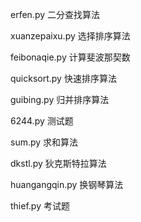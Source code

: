 erfen.py 二分查找算法

xuanzepaixu.py 选择排序算法

feibonaqie.py 计算斐波那契数

quicksort.py 快速排序算法

guibing.py 归并排序算法

6244.py 测试题 

sum.py 求和算法

dkstl.py 狄克斯特拉算法

huangangqin.py 换钢琴算法

thief.py 考试题
